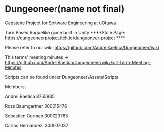 # Dungeoneer(name not final)

Capstone Project for Software Engineering at uOttawa

Turn Based Roguelike game built in Unity
****Store Page: https://dungeoneerproject.itch.io/dungeoneer-project ****

Please refer to our wiki: https://github.com/AndreiBaetica/Dungeoneer/wiki

This terms' meeting minutes -> https://github.com/AndreiBaetica/Dungeoneer/wiki/Fall-Term-Meeting-Minutes


Scripts can be found under Dungeoneer\Assets\Scripts



Members:

Andrei Baetica 8755885

Ross Baumgartner 300015476

Sebastien Gorman 300023785

Carlos Hernandez: 300007037

